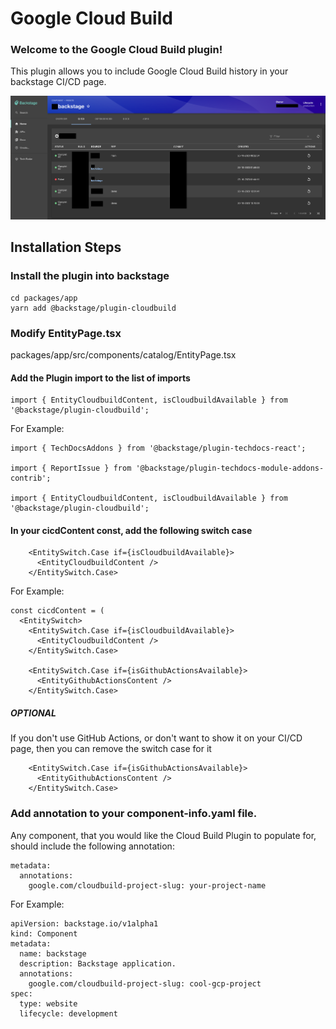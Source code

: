 # Google Cloud Build

### Welcome to the Google Cloud Build plugin!

This plugin allows you to include Google Cloud Build history in your backstage CI/CD page.

<img src="../../docs/assets/plugins/cloudbuild/CloudBuildPlugin.png">

## Installation Steps

### Install the plugin into backstage
```
cd packages/app
yarn add @backstage/plugin-cloudbuild
```

### Modify EntityPage.tsx
packages/app/src/components/catalog/EntityPage.tsx

#### Add the Plugin import to the list of imports

```
import { EntityCloudbuildContent, isCloudbuildAvailable } from '@backstage/plugin-cloudbuild';
```

For Example:

```
import { TechDocsAddons } from '@backstage/plugin-techdocs-react';

import { ReportIssue } from '@backstage/plugin-techdocs-module-addons-contrib';

import { EntityCloudbuildContent, isCloudbuildAvailable } from '@backstage/plugin-cloudbuild';
```

#### In your cicdContent const, add the following switch case

```
    <EntitySwitch.Case if={isCloudbuildAvailable}>
      <EntityCloudbuildContent />
    </EntitySwitch.Case>
```

For Example:

```
const cicdContent = (
  <EntitySwitch>
    <EntitySwitch.Case if={isCloudbuildAvailable}>
      <EntityCloudbuildContent />
    </EntitySwitch.Case>
    
    <EntitySwitch.Case if={isGithubActionsAvailable}>
      <EntityGithubActionsContent />
    </EntitySwitch.Case>
```

##### OPTIONAL

If you don't use GitHub Actions, or don't want to show it on your CI/CD page, then you can remove the switch case for it

```
    <EntitySwitch.Case if={isGithubActionsAvailable}>
      <EntityGithubActionsContent />
    </EntitySwitch.Case>
```

### Add annotation to your component-info.yaml file.

Any component, that you would like the Cloud Build Plugin to populate for, should include the following annotation:

```
metadata:
  annotations:
    google.com/cloudbuild-project-slug: your-project-name
```

For Example:

```
apiVersion: backstage.io/v1alpha1
kind: Component
metadata:
  name: backstage
  description: Backstage application.
  annotations:
    google.com/cloudbuild-project-slug: cool-gcp-project
spec:
  type: website
  lifecycle: development
```